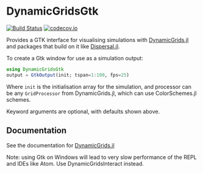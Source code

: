 # DynamicGridsGtk

[![Build Status](https://travis-ci.org/cesaraustralia/DynamicGridsGtk.jl.svg?branch=master)](https://travis-ci.org/cesaraustralia/DynamicGridsGtk.jl) 
[![codecov.io](http://codecov.io/github/cesaraustralia/DynamicGridsGtk.jl/coverage.svg?branch=master)](http://codecov.io/github/cesaraustralia/Cellular.jl?branch=master) 

Provides a GTK interface for visualising simulations with [DynamicGrids.jl](https://github.com/cesaraustralia/DynamicGrids.jl) and packages that build on it like [Dispersal.jl](https://github.com/cesaraustralia/Dispersal.jl). 

To create a Gtk window for use as a simulation output:

```julia
using DynamicGridsGtk
output = GtkOutput(init; tspan=1:100, fps=25)
```

Where `init` is the initialisation array for the simulation, and processor can
be any `GridProcessor` from DynamicGrids.jl, which can use ColorSchemes.jl schemes. 

Keyword arguments are optional, with defaults shown above.

## Documentation

See the documentation for [DynamicGrids.jl](https://cesaraustralia.github.io/DynamicGrids.jl/dev/)

Note: using Gtk on Windows will lead to very slow performance of the REPL and
IDEs like Atom. Use DynamicGridsInteract instead.
